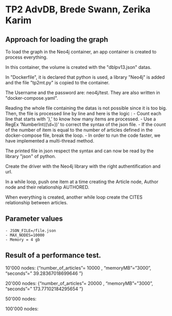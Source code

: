 # TP2 AdvDB, Brede Swann, Zerika Karim
##  Approach for loading the graph

To load the graph in the Neo4j container, an app container is created to process everything.

In this container, the volume is created with the "dblpv13.json" datas.

In "Dockerfile", it is declared that python is used, a library "Neo4j" is added and the file "tp2mt.py" is copied to the container.

The Username and the password are: neo4j/test. They are also written in "docker-compose.yaml".

Reading the whole file containing the datas is not possible since it is too big. Then, the file is processed line by line and here is the logic :
    - Count each line that starts with '},' to know how many items are processed.
    - Use a RegEx 'NumberInt\((\d+)\)' to correct the syntax of the json file.
    - If the count of the number of item is equal to the number of articles defined in the docker-compose file, break the loop.
    - In order to run the code faster, we have implemented a multi-thread method.

The printed file in json respect the syntax and can now be read by the library "json" of python.

Create the driver with the Neo4j library with the right authentification and url.

In a while loop, push one item at a time creating the Article node, Author node and their relationship AUTHORED.

When everything is created, another while loop create the CITES relationship between articles.


## Parameter values

    - JSON_FILE=/file.json
    - MAX_NODES=10000
    - Memory = 4 gb

## Result of a performance test.

10'000 nodes:
{“number_of_articles”= 10000 , “memoryMB”=”3000”, “seconds”=” 39.28367018699646 ”}

20'000 nodes:
{“number_of_articles”= 20000 , “memoryMB”=”3000”, “seconds”=” 173.77102184295654 ”}

50'000 nodes:


100'000 nodes:




